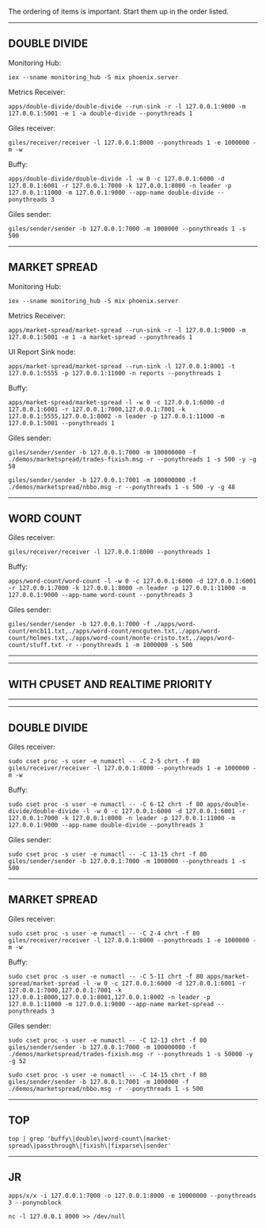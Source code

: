 The ordering of items is important. Start them up in the order listed.


---------------------------------
DOUBLE DIVIDE
---------------------------------

Monitoring Hub:
```
iex --sname monitoring_hub -S mix phoenix.server
```

Metrics Receiver:
```
apps/double-divide/double-divide --run-sink -r -l 127.0.0.1:9000 -m 127.0.0.1:5001 -e 1 -a double-divide --ponythreads 1
```

Giles receiver:
```
giles/receiver/receiver -l 127.0.0.1:8000 --ponythreads 1 -e 1000000 -m -w
```

Buffy:
```
apps/double-divide/double-divide -l -w 0 -c 127.0.0.1:6000 -d 127.0.0.1:6001 -r 127.0.0.1:7000 -k 127.0.0.1:8000 -n leader -p 127.0.0.1:11000 -m 127.0.0.1:9000 --app-name double-divide --ponythreads 3
```

Giles sender:
```
giles/sender/sender -b 127.0.0.1:7000 -m 1000000 --ponythreads 1 -s 500
```

---------------------------------
MARKET SPREAD
---------------------------------

Monitoring Hub:
```
iex --sname monitoring_hub -S mix phoenix.server
```

Metrics Receiver:
```
apps/market-spread/market-spread --run-sink -r -l 127.0.0.1:9000 -m 127.0.0.1:5001 -e 1 -a market-spread --ponythreads 1
```

UI Report Sink node:
```
apps/market-spread/market-spread --run-sink -l 127.0.0.1:8001 -t 127.0.0.1:5555 -p 127.0.0.1:11000 -n reports --ponythreads 1
```

Buffy:
```
apps/market-spread/market-spread -l -w 0 -c 127.0.0.1:6000 -d 127.0.0.1:6001 -r 127.0.0.1:7000,127.0.0.1:7001 -k 127.0.0.1:5555,127.0.0.1:8002 -n leader -p 127.0.0.1:11000 -m 127.0.0.1:5001 --ponythreads 1
```

Giles sender:
```
giles/sender/sender -b 127.0.0.1:7000 -m 100000000 -f ./demos/marketspread/trades-fixish.msg -r --ponythreads 1 -s 500 -y -g 58

giles/sender/sender -b 127.0.0.1:7001 -m 100000000 -f ./demos/marketspread/nbbo.msg -r --ponythreads 1 -s 500 -y -g 48
```

---------------------------------
WORD COUNT
---------------------------------

Giles receiver:
```
giles/receiver/receiver -l 127.0.0.1:8000 --ponythreads 1
```

Buffy:
```
apps/word-count/word-count -l -w 0 -c 127.0.0.1:6000 -d 127.0.0.1:6001 -r 127.0.0.1:7000 -k 127.0.0.1:8000 -n leader -p 127.0.0.1:11000 -m 127.0.0.1:9000 --app-name word-count --ponythreads 3
```

Giles sender:
```
giles/sender/sender -b 127.0.0.1:7000 -f ./apps/word-count/encb11.txt,./apps/word-count/encguten.txt,./apps/word-count/holmes.txt,./apps/word-count/monte-cristo.txt,./apps/word-count/stuff.txt -r --ponythreads 1 -m 1000000 -s 500 
```

---------------------------------
---------------------------------
WITH CPUSET AND REALTIME PRIORITY
---------------------------------
---------------------------------

---------------------------------
DOUBLE DIVIDE
---------------------------------

Giles receiver:
```
sudo cset proc -s user -e numactl -- -C 2-5 chrt -f 80 giles/receiver/receiver -l 127.0.0.1:8000 --ponythreads 1 -e 1000000 -m -w
```

Buffy:
```
sudo cset proc -s user -e numactl -- -C 6-12 chrt -f 80 apps/double-divide/double-divide -l -w 0 -c 127.0.0.1:6000 -d 127.0.0.1:6001 -r 127.0.0.1:7000 -k 127.0.0.1:8000 -n leader -p 127.0.0.1:11000 -m 127.0.0.1:9000 --app-name double-divide --ponythreads 3
```

Giles sender:
```
sudo cset proc -s user -e numactl -- -C 13-15 chrt -f 80 giles/sender/sender -b 127.0.0.1:7000 -m 1000000 --ponythreads 1 -s 500
```

---------------------------------
MARKET SPREAD
---------------------------------

Giles receiver:  
```
sudo cset proc -s user -e numactl -- -C 2-4 chrt -f 80 giles/receiver/receiver -l 127.0.0.1:8000 --ponythreads 1 -e 1000000 -m -w
```

Buffy:  
```
sudo cset proc -s user -e numactl -- -C 5-11 chrt -f 80 apps/market-spread/market-spread -l -w 0 -c 127.0.0.1:6000 -d 127.0.0.1:6001 -r 127.0.0.1:7000,127.0.0.1:7001 -k 127.0.0.1:8000,127.0.0.1:8001,127.0.0.1:8002 -n leader -p 127.0.0.1:11000 -m 127.0.0.1:9000 --app-name market-spread --ponythreads 3
```

Giles sender:
```
sudo cset proc -s user -e numactl -- -C 12-13 chrt -f 80 giles/sender/sender -b 127.0.0.1:7000 -m 100000000 -f ./demos/marketspread/trades-fixish.msg -r --ponythreads 1 -s 50000 -y -g 52

sudo cset proc -s user -e numactl -- -C 14-15 chrt -f 80 giles/sender/sender -b 127.0.0.1:7001 -m 1000000 -f ./demos/marketspread/nbbo.msg -r --ponythreads 1 -s 500
```


---------------------------------
TOP
---------------------------------

```
top | grep 'buffy\|double\|word-count\|market-spread\|passthrough\|fixish\|fixparse\|sender'
```

---------------------------------
JR
---------------------------------
```
apps/x/x -i 127.0.0.1:7000 -o 127.0.0.1:8000 -e 10000000 --ponythreads 3 --ponynoblock
```

```
nc -l 127.0.0.1 8000 >> /dev/null
```

